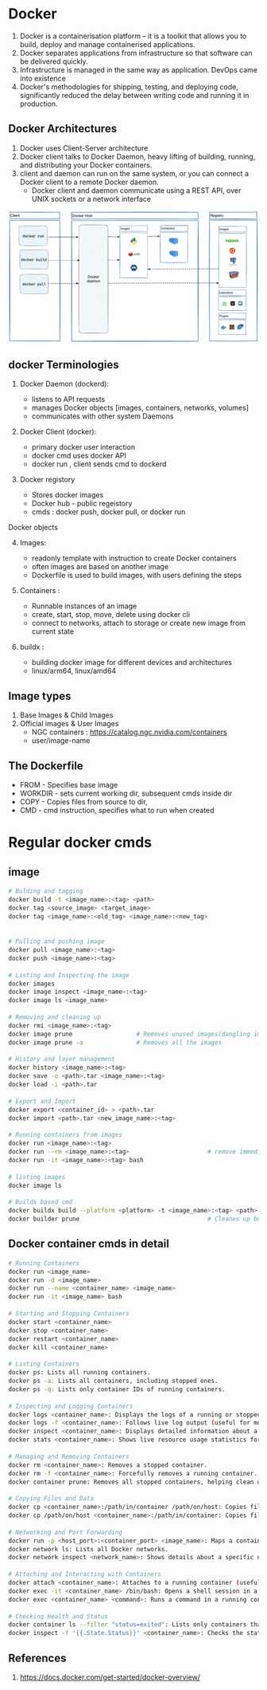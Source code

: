 # Docker

1. Docker is a containerisation platform – it is a toolkit that allows you to build, deploy and manage containerised applications.
2. Docker separates applications from infrastructure so that software can be delivered quickly.
3. Infrastructure is managed in the same way as application. DevOps came into existence
4. Docker's methodologies for shipping, testing, and deploying code, significantly reduced the delay between writing code and running it in production.

## Docker Architectures

1. Docker uses Client-Server architecture
2. Docker client talks to Docker Daemon, heavy lifting of building, running, and distributing your Docker containers.
3. client and daemon can run on the same system, or you can connect a Docker client to a remote Docker daemon.
    - Docker client and daemon communicate using a REST API, over UNIX sockets or a network interface

![docker architecture](imgs/docker-architecture.webp)

## docker Terminologies

1. Docker Daemon (dockerd): 
    - listens to API requests
    - manages Docker objects [images, containers, networks, volumes]
    - communicates with other system Daemons

2. Docker Client (docker):
    - primary docker user interaction
    - docker cmd uses docker API
    - docker run , client sends cmd to dockerd

3. Docker registory
    - Stores docker images
    - Docker hub - public regeistory
    - cmds : docker push, docker pull, or docker run

Docker objects

4. Images:
    - readonly template with instruction to create Docker containers
    - often images are based on another image
    - Dockerfile is used to build images, with users defining the steps

5. Containers :
    - Runnable instances of an image
    - create, start, stop, move, delete using docker cli
    - connect to networks, attach to storage or create new image from current state

6. buildx :
    - building docker image for different devices and architectures
    - linux/arm64, linux/amd64

## Image types 

1. Base Images & Child Images
2. Official images & User Images
    - NGC containers : https://catalog.ngc.nvidia.com/containers
    - user/image-name

## The Dockerfile

- FROM     - Specifies base image
- WORKDIR  - sets current working dir, subsequent cmds inside dir
- COPY     - Copies files from source to dir,
- CMD      - cmd instruction, specifies what to run when created

# Regular docker cmds

## image

```bash
# Bulding and tagging
docker build -t <image_name>:<tag> <path>
docker tag <source_image> <target_image>
docker tag <image_name>:<old_tag> <image_name>:<new_tag>


# Pulling and pushing image
docker pull <image_name>:<tag>
docker push <image_name>:<tag>

# Listing and Inspecting the image
docker images
docker image inspect <image_name>:<tag>
docker image ls <image_name>

# Removing and cleaning up
docker rmi <image_name>:<tag>
docker image prune                  # Removes unused images(dangling images) not used by any container
docker image prune -a               # Removes all the images

# History and layer management
docker history <image_name>:<tag>
docker save -o <path>.tar <image_name>:<tag>
docker load -i <path>.tar

# Export and Import
docker export <container_id> > <path>.tar
docker import <path>.tar <new_image_name>:<tag>

# Running containers from images
docker run <image_name>:<tag>
docker run --rm <image_name>:<tag>                      # remove immediately after stopping
docker run -it <image_name>:<tag> bash

# listing images
docker image ls 

# Buildx based cmd
docker buildx build --platform <platform> -t <image_name>:<tag> <path>
docker builder prune                                    # Cleanes up buildx caches
```

## Docker container cmds in detail

```bash
# Running Containers
docker run <image_name>
docker run -d <image_name>
docker run --name <container_name> <image_name>
docker run -it <image_name> bash

# Starting and Stopping Containers
docker start <container_name>
docker stop <container_name>
docker restart <container_name>
docker kill <container_name>

# Listing Containers
docker ps: Lists all running containers.
docker ps -a: Lists all containers, including stopped ones.
docker ps -q: Lists only container IDs of running containers.

# Inspecting and Logging Containers
docker logs <container_name>: Displays the logs of a running or stopped container.
docker logs -f <container_name>: Follows live log output (useful for monitoring).
docker inspect <container_name>: Displays detailed information about a container (e.g., environment variables, volumes).
docker stats <container_name>: Shows live resource usage statistics for a container.

# Managing and Removing Containers
docker rm <container_name>: Removes a stopped container.
docker rm -f <container_name>: Forcefully removes a running container.
docker container prune: Removes all stopped containers, helping clean up disk space.

# Copying Files and Data
docker cp <container_name>:/path/in/container /path/on/host: Copies files from a container to the host.
docker cp /path/on/host <container_name>:/path/in/container: Copies files from the host to the container.

# Networking and Port Forwarding
docker run -p <host_port>:<container_port> <image_name>: Maps a container’s port to a port on the host.
docker network ls: Lists all Docker networks.
docker network inspect <network_name>: Shows details about a specific network.

# Attaching and Interacting with Containers
docker attach <container_name>: Attaches to a running container (useful for interactive mode).
docker exec -it <container_name> /bin/bash: Opens a shell session in a running container.
docker exec <container_name> <command>: Runs a command in a running container.

# Checking Health and Status
docker container ls --filter "status=exited": Lists only containers that have exited.
docker inspect -f '{{.State.Status}}' <container_name>: Checks the status of a specific container (running, stopped, etc.).

```

References
----------
1. https://docs.docker.com/get-started/docker-overview/
